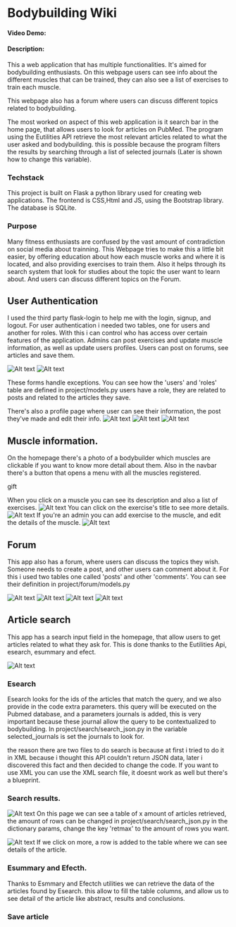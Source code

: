 # Bodybuilding Wiki
#### Video Demo:  <URL HERE>
#### Description:
This a web application that has multiple functionalities. It's aimed for bodybuilding enthusiasts.
On this webpage users can see info about the different muscles that can be trained, they can also see
a list of exercises to train each muscle.

This webpage also has a forum where users can discuss different topics related to bodybuilding.

The most worked on aspect of this web application is it search bar in the home page, that allows
users to look for articles on PubMed. The program using the Eutilities API retrieve the most relevant
articles related to what the user asked and bodybuilding. this is possible because the program filters the
results by searching through a list of selected journals (Later is shown how to change this variable).

### Techstack
This project is built on Flask a python library used for creating web applications.
The frontend is CSS,Html and JS, using the Bootstrap library.
The database is SQLite.

### Purpose
Many fitness enthusiasts are confused by the vast amount of contradiction on social media about trainning.
This Webpage tries to make this a little bit easier, by offering education about how each muscle works and where it is located, and also providing exercises to train them. Also it helps through its search system that look for studies about the topic the user want to learn about.
And users can discuss different topics on the Forum.

## User Authentication
I used the third party flask-login to help me with the login, signup, and logout.
For user authentication i needed two tables, one for users and another for roles.
With this i can control who has access over certain features of the application.
Admins can post exercises and update muscle information, as well as update users profiles.
Users can post on forums, see articles and save them.

![Alt text](screenshots/login.png)
![Alt text](screenshots/signup.png)

These forms handle exceptions.
You can see how the 'users' and 'roles' table are defined in project/models.py
users have a role, they are related to posts and related to the articles they save.

There's also a profile page where user can see their information, the post they've made and edit their info.
![Alt text](screenshots/my_profile.png.png)
![Alt text](screenshots/edit_profile.png)
![Alt text](screenshots/my_profile_updated.png.png)

## Muscle information.
On the homepage there's a photo of a bodybuilder which muscles are clickable if you want to know more detail about them.
Also in the navbar there's a button that opens a menu with all the muscles registered.

gift

When you click on a muscle you can see its description and also a list of exercises.
![Alt text](screenshots/chest.png)
You can click on the exercise's title to see more details.
![Alt text](screenshots/alternating%20db%20bicep%20curl.png)
If you're an admin you can add exercise to the muscle, and edit the details of the muscle.
![Alt text](screenshots/muscle_admin.png.png)

## Forum
This app also has a forum, where users can discuss the topics they wish. Someone needs to create a post, and other users can comment about it.
For this i used two tables one called 'posts' and other 'comments'. You can see their definition in project/forum/models.py

![Alt text](screenshots/forum.png)
![Alt text](screenshots/create_post.png)
![Alt text](screenshots/post.png)
![Alt text](screenshots/comment.png)

## Article search
This app has a search input field in the homepage, that allow users to get articles related to what they ask for.
This is done thanks to the Eutilities Api, esearch, esummary and efect.

![Alt text](screenshots/search_bar.png)

### Esearch
Esearch looks for the ids of the articles that match the query, and we also provide in the code extra parameters. this query will be executed on the Pubmed database, and a parameters journals is added, this is very important because these journal allow the query to be contextualized to bodybuilding.
In project/search/search_json.py in the variable selected_journals is set the journals to look for.

the reason there are two files to do search is because at first i tried to do it in XML because i thought this API couldn't return JSON data, later i discovered this fact and then decided to change the code. If you want to use XML you can use the XML search file, it doesnt work as well but there's a blueprint.

### Search results.
![Alt text](screenshots/search_results.png)
On this page we can see a table of x amount of articles retrieved, the amount of rows can be changed in project/search/search_json.py in the dictionary params, change the key 'retmax' to the amount of rows you want.

![Alt text](screenshots/search_result_detail.png)
If we click on more, a row is added to the table where we can see details of the article.

### Esummary and Efecth.
Thanks to Esmmary and Efectch utilities we can retrieve the data of the articles found by Esearch. this allow to fill the table columns, and allow us to see detail of the article like abstract, results and conclusions.

### Save article



